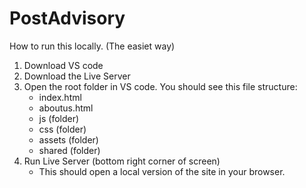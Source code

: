 # PostAdvisory

How to run this locally. (The easiet way)
 1. Download VS code
 2. Download the Live Server 
 3. Open the root folder in VS code. You should see this file structure:
    - index.html
    - aboutus.html
    - js (folder)
    - css (folder)
    - assets (folder)
    - shared (folder)
 4. Run Live Server (bottom right corner of screen)
    - This should open a local version of the site in your browser.
